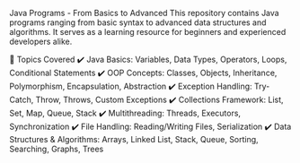 Java Programs - From Basics to Advanced
This repository contains Java programs ranging from basic syntax to advanced data structures and algorithms. It serves as a learning resource for beginners and experienced developers alike.

📌 Topics Covered
✔️ Java Basics: Variables, Data Types, Operators, Loops, Conditional Statements
✔️ OOP Concepts: Classes, Objects, Inheritance, Polymorphism, Encapsulation, Abstraction
✔️ Exception Handling: Try-Catch, Throw, Throws, Custom Exceptions
✔️ Collections Framework: List, Set, Map, Queue, Stack
✔️ Multithreading: Threads, Executors, Synchronization
✔️ File Handling: Reading/Writing Files, Serialization
✔️ Data Structures & Algorithms: Arrays, Linked List, Stack, Queue, Sorting, Searching, Graphs, Trees
